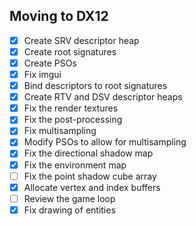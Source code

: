 ## Moving to DX12

- [x] Create SRV descriptor heap 
- [x] Create root signatures
- [x] Create PSOs
- [x] Fix imgui
- [x] Bind descriptors to root signatures
- [x] Create RTV and DSV descriptor heaps
- [x] Fix the render textures
- [x] Fix the post-processing
- [x] Fix multisampling
- [x] Modify PSOs to allow for multisampling
- [x] Fix the directional shadow map
- [x] Fix the environment map
- [ ] Fix the point shadow cube array
- [x] Allocate vertex and index buffers
- [ ] Review the game loop
- [x] Fix drawing of entities